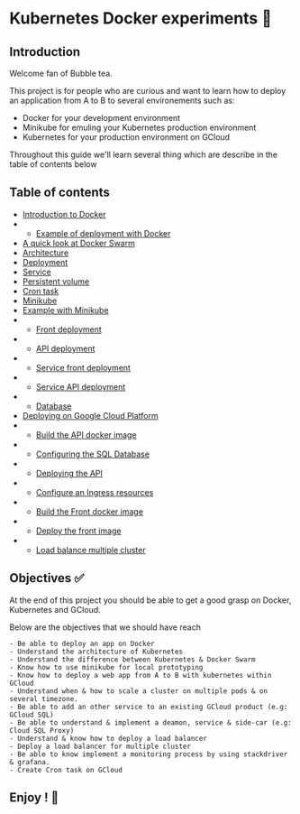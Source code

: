 # Kubernetes Docker experiments 🎋

## Introduction

Welcome fan of Bubble tea.

This project is for people who are curious and want to learn how to deploy an application from A to B to several environements such as: 

- Docker for your development environment
- Minikube for emuling your Kubernetes production environment
- Kubernetes for your production environment on GCloud

Throughout this guide we'll learn several thing which are describe in the table of contents below

## Table of contents

* [Introduction to Docker](docker/intro.md)
* * [Example of deployment with Docker](docker/example.md)
* [A quick look at Docker Swarm](k8s/swarm.md)
* [Architecture](k8s/architecture.md)
* [Deployment](k8s/deployment.md)
* [Service](k8s/services.md)
* [Persistent volume](k8s/storage.md)
* [Cron task](k8s/cron.md)
* [Minikube](k8s/minikube.md)
* [Example with Minikube](k8s/deployment/example.md)
* * [Front deployment](k8s/deployment/front.md)
* * [API deployment](k8s/deployment/api.md)
* * [Service front deployment](k8s/deployment/service_front.md)
* * [Service API deployment](k8s/deployment/service_api.md)
* * [Database](k8s/deployment/database.md)
* [Deploying on Google Cloud Platform](gcp/intro.md)
* * [Build the API docker image](gcp/api.md)
* * [Configuring the SQL Database](gcp/sql.md)
* * [Deploying the API](gcp/deployment_api.md)
* * [Configure an Ingress resources](gcp/ingress.md)
* * [Build the Front docker image](gcp/front.md)
* * [Deploy the front image](gcp/deployment_front.md)
* * [Load balance multiple cluster](gcp/mci.md)


## Objectives ✅

At the end of this project you should be able to get a good grasp on Docker, Kubernetes and GCloud.

Below are the objectives that we should have reach

```
- Be able to deploy an app on Docker
- Understand the architecture of Kubernetes
- Understand the difference between Kubernetes & Docker Swarm
- Know how to use minikube for local prototyping
- Know how to deploy a web app from A to B with kubernetes within GCloud
- Understand when & how to scale a cluster on multiple pods & on several timezone.
- Be able to add an other service to an existing GCloud product (e.g: GCloud SQL) 
- Be able to understand & implement a deamon, service & side-car (e.g: Cloud SQL Proxy)
- Understand & know how to deploy a load balancer
- Deploy a load balancer for multiple cluster
- Be able to know implement a monitoring process by using stackdriver & grafana.
- Create Cron task on GCloud 
```

## Enjoy ! 🎎

